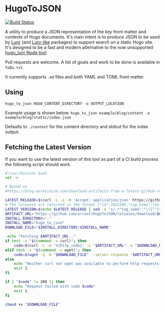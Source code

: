 # HugoToJSON

[![Build Status](https://travis-ci.com/arranf/HugoToJSON.svg?branch=master)](https://travis-ci.com/arranf/HugoToJSON)

A utility to produce a JSON representation of the key front matter and contents of Hugo documents. It's main intent is to produce JSON to be used by [Lunr](https://lunrjs.com/) (and [Lunr-like](http://elasticlunr.com/) packages) to support search on a static Hugo site. It's designed to be a fast and modern alternative to the now unsupported [hugo_lunr Node tool](https://www.npmjs.com/package/hugo-lunr).

Pull requests are welcome. A list of goals and work to be done is available in `ToDo.txt`.

It currently supports `.md` files and both YAML and TOML front matter.

## Using
`hugo_to_json HUGO_CONTENT_DIRECTORY -o OUTPUT_LOCATION`

Example usage is shown below.
`hugo_to_json example/blog/content -o example/blog/static/index.json`

Defaults to `./content` for the content directory and stdout for the index output.

## Fetching the Latest Version

If you want to use the latest version of this tool as part of a CI build process the following script should work.

```bash
#!/usr/bin/env bash
set -e

# Based on
#https://blog.markvincze.com/download-artifacts-from-a-latest-github-release-in-sh-and-powershell/

LATEST_RELEASE=$(curl -L -s -H 'Accept: application/json' https://github.com/arranf/HugoLunr/releases/latest)
# The releases are returned in the format {"id":3622206,"tag_name":"hello-1.0.0.11",...}, we have to extract the tag_name.
LATEST_VERSION=$(echo $LATEST_RELEASE | sed -e 's/.*"tag_name":"\([^"]*\)".*/\1/')
ARTIFACT_URL="https://github.com/arranf/HugoToJSON/releases/download/$LATEST_VERSION/hugo_to_json"
INSTALL_DIRECTORY="."
INSTALL_NAME="hugo_to_json"
DOWNLOAD_FILE="$INSTALL_DIRECTORY/$INSTALL_NAME"

 echo "Fetching $ARTIFACT_URL.."
if test -x "$(command -v curl)"; then
    code=$(curl -s -w '%{http_code}' -L "$ARTIFACT_URL" -o "$DOWNLOAD_FILE")
elif test -x "$(command -v wget)"; then
    code=$(wget -q -O "$DOWNLOAD_FILE" --server-response "$ARTIFACT_URL" 2>&1 | awk '/^  HTTP/{print $2}' | tail -1)
else
    echo "Neither curl nor wget was available to perform http requests."
    exit 1
fi

if [ "$code" != 200 ]; then
    echo "Request failed with code $code"
    exit 1
fi

chmod +x "$DOWNLOAD_FILE"
```
